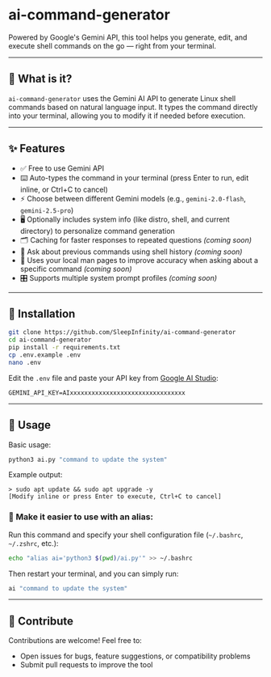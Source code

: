 # ai-command-generator

Powered by Google's Gemini API, this tool helps you generate, edit, and execute shell commands on the go — right from your terminal.

---

## 🧠 What is it?

`ai-command-generator` uses the Gemini AI API to generate Linux shell commands based on natural language input. It types the command directly into your terminal, allowing you to modify it if needed before execution.

---

## ✨ Features

- ✅ Free to use Gemini API
- ⌨️ Auto-types the command in your terminal (press Enter to run, edit inline, or Ctrl+C to cancel)
- ⚡ Choose between different Gemini models (e.g., `gemini-2.0-flash`, `gemini-2.5-pro`)
- 🖥️ Optionally includes system info (like distro, shell, and current directory) to personalize command generation
- 🗂️ Caching for faster responses to repeated questions *(coming soon)*
- 📜 Ask about previous commands using shell history *(coming soon)*
- 📖 Uses your local man pages to improve accuracy when asking about a specific command *(coming soon)*
- 🎛️ Supports multiple system prompt profiles *(coming soon)*

---

## 🚀 Installation

```bash
git clone https://github.com/SleepInfinity/ai-command-generator
cd ai-command-generator
pip install -r requirements.txt
cp .env.example .env
nano .env
````

Edit the `.env` file and paste your API key from [Google AI Studio](https://aistudio.google.com/app/apikey):

```dotenv
GEMINI_API_KEY=AIxxxxxxxxxxxxxxxxxxxxxxxxxxxxxxxx
```

---

## 🧪 Usage

Basic usage:

```bash
python3 ai.py "command to update the system"
```

Example output:

```
> sudo apt update && sudo apt upgrade -y
[Modify inline or press Enter to execute, Ctrl+C to cancel]
```

### 🔧 Make it easier to use with an alias:

Run this command and specify your shell configuration file (`~/.bashrc`, `~/.zshrc`, etc.):

```bash
echo "alias ai='python3 $(pwd)/ai.py'" >> ~/.bashrc
```

Then restart your terminal, and you can simply run:

```bash
ai "command to update the system"
```

---

## 🤝 Contribute

Contributions are welcome!
Feel free to:

* Open issues for bugs, feature suggestions, or compatibility problems
* Submit pull requests to improve the tool
